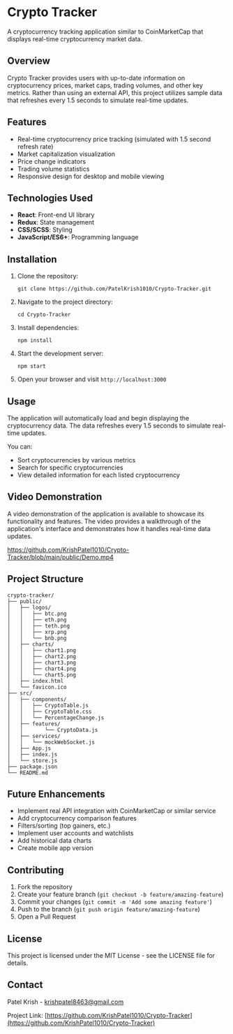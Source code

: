 # Crypto Tracker
A cryptocurrency tracking application similar to CoinMarketCap that displays real-time cryptocurrency market data.

## Overview
Crypto Tracker provides users with up-to-date information on cryptocurrency prices, market caps, trading volumes, and other key metrics. Rather than using an external API, this project utilizes sample data that refreshes every 1.5 seconds to simulate real-time updates.

## Features
- Real-time cryptocurrency price tracking (simulated with 1.5 second refresh rate)
- Market capitalization visualization
- Price change indicators
- Trading volume statistics
- Responsive design for desktop and mobile viewing

## Technologies Used
- **React**: Front-end UI library
- **Redux**: State management
- **CSS/SCSS**: Styling
- **JavaScript/ES6+**: Programming language

## Installation
1. Clone the repository:
   ```
   git clone https://github.com/PatelKrish1010/Crypto-Tracker.git
   ```
2. Navigate to the project directory:
   ```
   cd Crypto-Tracker
   ```
3. Install dependencies:
   ```
   npm install
   ```
4. Start the development server:
   ```
   npm start
   ```
5. Open your browser and visit `http://localhost:3000`

## Usage
The application will automatically load and begin displaying the cryptocurrency data. The data refreshes every 1.5 seconds to simulate real-time updates.

You can:
- Sort cryptocurrencies by various metrics
- Search for specific cryptocurrencies
- View detailed information for each listed cryptocurrency

## Video Demonstration
A video demonstration of the application is available to showcase its functionality and features. The video provides a walkthrough of the application's interface and demonstrates how it handles real-time data updates.

https://github.com/KrishPatel1010/Crypto-Tracker/blob/main/public/Demo.mp4 <!-- Replace with actual link when available -->

## Project Structure
```
crypto-tracker/
├── public/
│   ├── logos/
│   │   ├── btc.png
│   │   ├── eth.png
│   │   ├── teth.png
│   │   ├── xrp.png
│   │   └── bnb.png
│   ├── charts/
│   │   ├── chart1.png
│   │   ├── chart2.png
│   │   ├── chart3.png
│   │   ├── chart4.png
│   │   └── chart5.png
│   ├── index.html
│   └── favicon.ico
├── src/
│   ├── components/
│   │   ├── CryptoTable.js
│   │   ├── CryptoTable.css
│   │   └── PercentageChange.js
│   ├── features/
│   │       └── CryptoData.js
│   ├── services/
│   │   └── mockWebSocket.js
│   ├── App.js
│   ├── index.js
│   └── store.js
├── package.json
└── README.md
```

## Future Enhancements
- Implement real API integration with CoinMarketCap or similar service
- Add cryptocurrency comparison features
- Filters/sorting (top gainers, etc.)
- Implement user accounts and watchlists
- Add historical data charts
- Create mobile app version

## Contributing
1. Fork the repository
2. Create your feature branch (`git checkout -b feature/amazing-feature`)
3. Commit your changes (`git commit -m 'Add some amazing feature'`)
4. Push to the branch (`git push origin feature/amazing-feature`)
5. Open a Pull Request

## License
This project is licensed under the MIT License - see the LICENSE file for details.

## Contact
Patel Krish - [krishpatel8463@gmail.com](mailto:krishpatel8463@gmail.com)

Project Link: [https://github.com/KrishPatel1010/Crypto-Tracker](https://github.com/KrishPatel1010/Crypto-Tracker)
